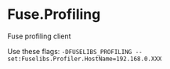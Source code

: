 # Fuse.Profiling
Fuse profiling client

Use these flags: `-DFUSELIBS_PROFILING --set:Fuselibs.Profiler.HostName=192.168.0.XXX`
